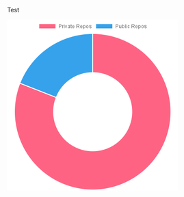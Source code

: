 <p>Test</p><p><img src="https://github.com/adeveloper-wq/adeveloper-wq/blob/main/img/Private_Public_Repos_1640220924097.png" alt="Private_Public_Repos" /></p>